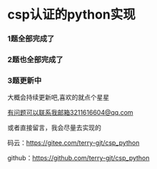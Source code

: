 # csp认证的python实现
### 1题全部完成了
### 2题也全部完成了
### 3题更新中


大概会持续更新吧,喜欢的就点个星星

有问题可以联系我邮箱3211616604@qq.com

或者直接留言，我会尽量去实现的

码云：https://gitee.com/terry-gjt/csp_python

github：https://github.com/terry-gjt/csp_python